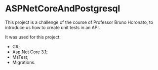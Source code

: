 # ASPNetCoreAndPostgresql

This project is a challenge of the course of Professor Bruno Horonato, to introduce us how to create unit tests in an API.

It was used for this project: 
- C#;   
- Asp.Net Core 3.1;  
- MsTest;   
- Migrations.
